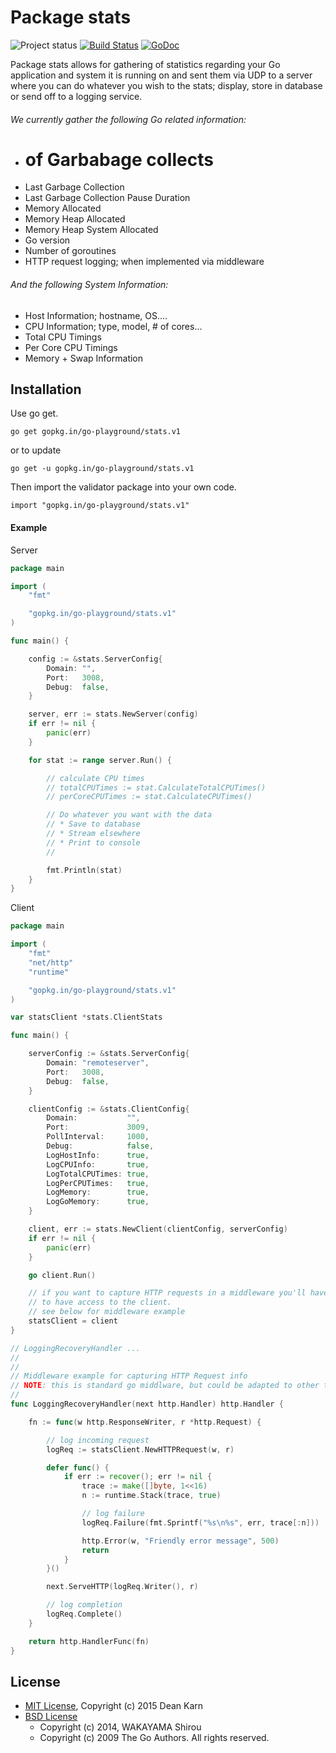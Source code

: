 Package stats
=============

![Project status](https://img.shields.io/badge/version-1.0.1-green.svg)
[![Build Status](https://semaphoreci.com/api/v1/projects/b5c5d4f1-ec31-441f-a6d2-88f4e73105df/563578/badge.svg)](https://semaphoreci.com/joeybloggs/stats)
[![GoDoc](https://godoc.org/gopkg.in/go-playground/stats.v1?status.svg)](https://godoc.org/gopkg.in/go-playground/stats.v1)

Package stats allows for gathering of statistics regarding your Go application and system it is running on and
sent them via UDP to a server where you can do whatever you wish to the stats; display, store in database or
send off to a logging service.

###### We currently gather the following Go related information:

* # of Garbabage collects
* Last Garbage Collection
* Last Garbage Collection Pause Duration
* Memory Allocated
* Memory Heap Allocated
* Memory Heap System Allocated
* Go version
* Number of goroutines
* HTTP request logging; when implemented via middleware

###### And the following System Information:

* Host Information; hostname, OS....
* CPU Information; type, model, # of cores...
* Total CPU Timings
* Per Core CPU Timings
* Memory + Swap Information

Installation
------------

Use go get.

	go get gopkg.in/go-playground/stats.v1

or to update

	go get -u gopkg.in/go-playground/stats.v1

Then import the validator package into your own code.

	import "gopkg.in/go-playground/stats.v1"

#### Example
Server
```go
package main

import (
	"fmt"

	"gopkg.in/go-playground/stats.v1"
)

func main() {

	config := &stats.ServerConfig{
		Domain: "",
		Port:   3008,
		Debug:  false,
	}

	server, err := stats.NewServer(config)
	if err != nil {
		panic(err)
	}

	for stat := range server.Run() {

		// calculate CPU times
		// totalCPUTimes := stat.CalculateTotalCPUTimes()
		// perCoreCPUTimes := stat.CalculateCPUTimes()

		// Do whatever you want with the data
		// * Save to database
		// * Stream elsewhere
		// * Print to console
		//

		fmt.Println(stat)
	}
}
```

Client
```go
package main

import (
	"fmt"
	"net/http"
	"runtime"

	"gopkg.in/go-playground/stats.v1"
)

var statsClient *stats.ClientStats

func main() {

	serverConfig := &stats.ServerConfig{
		Domain: "remoteserver",
		Port:   3008,
		Debug:  false,
	}

	clientConfig := &stats.ClientConfig{
		Domain:           "",
		Port:             3009,
		PollInterval:     1000,
		Debug:            false,
		LogHostInfo:      true,
		LogCPUInfo:       true,
		LogTotalCPUTimes: true,
		LogPerCPUTimes:   true,
		LogMemory:        true,
		LogGoMemory:      true,
	}

	client, err := stats.NewClient(clientConfig, serverConfig)
	if err != nil {
		panic(err)
	}

	go client.Run()

	// if you want to capture HTTP requests in a middleware you'll have
	// to have access to the client.
	// see below for middleware example
	statsClient = client
}

// LoggingRecoveryHandler ...
//
//
// Middleware example for capturing HTTP Request info
// NOTE: this is standard go middlware, but could be adapted to other types/styles easily
//
func LoggingRecoveryHandler(next http.Handler) http.Handler {

	fn := func(w http.ResponseWriter, r *http.Request) {

		// log incoming request
		logReq := statsClient.NewHTTPRequest(w, r)

		defer func() {
			if err := recover(); err != nil {
				trace := make([]byte, 1<<16)
				n := runtime.Stack(trace, true)

				// log failure
				logReq.Failure(fmt.Sprintf("%s\n%s", err, trace[:n]))

				http.Error(w, "Friendly error message", 500)
				return
			}
		}()

		next.ServeHTTP(logReq.Writer(), r)

		// log completion
		logReq.Complete()
	}

	return http.HandlerFunc(fn)
}
```

License
------
- [MIT License](https://github.com/go-playground/stats/blob/v1/LICENSE), Copyright (c) 2015 Dean Karn
- [BSD License](https://github.com/go-playground/stats/tree/v1/vendor/github.com/shirou/gopsutil/LICENSE)
	- Copyright (c) 2014, WAKAYAMA Shirou
	- Copyright (c) 2009 The Go Authors. All rights reserved.